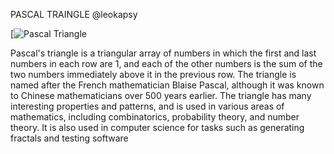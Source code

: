 PASCAL TRAINGLE
@leokapsy

[![Pascal Triangle](https://images.fineartamerica.com/images-medium-large-5/1-pascals-triangle-science-photo-library.jpg)

Pascal's triangle is a triangular array of numbers in which the first and last numbers in each row are 1, and each of the other numbers is the sum of the two numbers immediately above it in the previous row. The triangle is named after the French mathematician Blaise Pascal, although it was known to Chinese mathematicians over 500 years earlier. The triangle has many interesting properties and patterns, and is used in various areas of mathematics, including combinatorics, probability theory, and number theory. It is also used in computer science for tasks such as generating fractals and testing software


